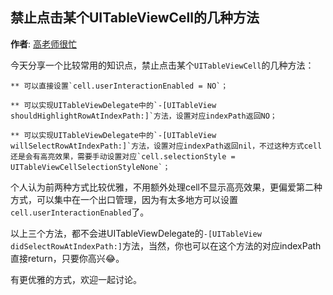 禁止点击某个UITableViewCell的几种方法
----------
**作者**: [高老师很忙](https://weibo.com/517082456)

今天分享一个比较常用的知识点，禁止点击某个`UITableViewCell`的几种方法：

	** 可以直接设置`cell.userInteractionEnabled = NO`；
	
	** 可以实现UITableViewDelegate中的`-[UITableView shouldHighlightRowAtIndexPath:]`方法，设置对应indexPath返回NO；
	
	** 可以实现UITableViewDelegate中的`-[UITableView willSelectRowAtIndexPath:]`方法，设置对应indexPath返回nil，不过这种方式cell还是会有高亮效果，需要手动设置对应`cell.selectionStyle = UITableViewCellSelectionStyleNone`；
	
个人认为前两种方式比较优雅，不用额外处理cell不显示高亮效果，更偏爱第二种方式，可以集中在一个出口管理，因为有太多地方可以设置`cell.userInteractionEnabled`了。

以上三个方法，都不会进UITableViewDelegate的`-[UITableView didSelectRowAtIndexPath:]`方法，当然，你也可以在这个方法的对应indexPath直接return，只要你高兴😂。

有更优雅的方式，欢迎一起讨论。


